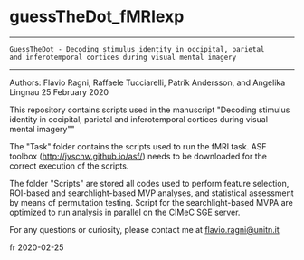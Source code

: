 # guessTheDot_fMRIexp

---------------------------------------------------------------------------------------
    GuessTheDot - Decoding stimulus identity in occipital, parietal 
	and inferotemporal cortices during visual mental imagery
---------------------------------------------------------------------------------------
Authors: Flavio Ragni, Raffaele Tucciarelli, Patrik Andersson, and Angelika Lingnau
25 February 2020

This repository contains scripts used in the manuscript
"Decoding stimulus identity in occipital, parietal and inferotemporal cortices 
during visual mental imagery""

The "Task" folder contains the scripts used to run the fMRI task. ASF toolbox (http://jvschw.github.io/asf/) needs to be downloaded for the correct execution of the scripts.

The folder "Scripts" are stored all codes used to perform feature selection, ROI-based and searchlight-based MVP analyses, and statistical assessment by means of permutation testing. Script for the searchlight-based MVPA are optimized to run analysis in parallel on the CIMeC SGE server.

For any questions or curiosity, please contact me at flavio.ragni@unitn.it

fr 2020-02-25
